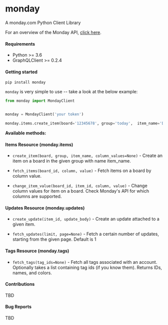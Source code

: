 # monday
A monday.com Python Client Library


For an overview of the Monday API, [click here](https://monday.com/developers/v2#introduction-section).


#### Requirements
- Python >= 3.6
- GraphQLClient >= 0.2.4

#### Getting started
`pip install monday`

`monday` is very simple to use -- take a look at the below example:
```python
from monday import MondayClient


monday = MondayClient('your token')

monday.items.create_item(board='12345678', group='today',  item_name='Do a thing')

```

**Available methods:**
#### Items Resource (monday.items)
- `create_item(board, group, item_name, column_values=None)` - Create an item on a board in the given group with name item_name.

- `fetch_items(board_id, column, value)` - Fetch items on a board by column value.

- `change_item_value(board_id, item_id, column, value)` - Change column values for item on a board. Check Monday's API for which columns are supported.


#### Updates Resource (monday.updates)
- `create_update(item_id, update_body)` - Create an update attached to a given item.

- `fetch_updates(limit, page=None)` - Fetch a certain number of updates, starting from the given page. Default is 1


#### Tags Resource (monday.tags)
- `fetch_tags(tag_ids=None)` - Fetch all tags associated with an account. Optionally takes a list containing tag ids (if you know them). Returns IDs, names, and colors.


#### Contributions
TBD

#### Bug Reports
TBD 
